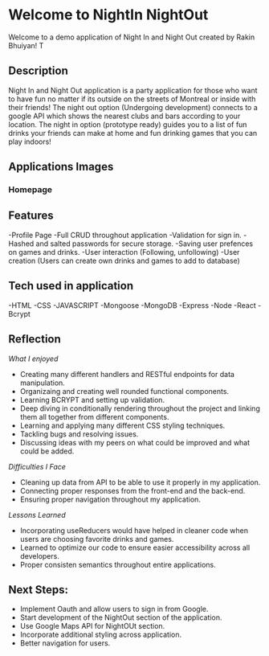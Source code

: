 # Welcome to NightIn NightOut

Welcome to a demo application of Night In and Night Out created by Rakin Bhuiyan! T

## Description

Night In and Night Out application is a party application for those who want to have fun no matter if its outside on the streets of Montreal or inside with their friends! The night out option (Undergoing development) connects to a google API which shows the nearest clubs and bars according to your location. The night in option (prototype ready) guides you to a list of fun drinks your friends can make at home and fun drinking games that you can play indoors!

## Applications Images

### Homepage

## Features

-Profile Page
-Full CRUD throughout application
-Validation for sign in.
-Hashed and salted passwords for secure storage.
-Saving user prefences on games and drinks.
-User interaction (Following, unfollowing)
-User creation (Users can create own drinks and games to add to database)

## Tech used in application

-HTML
-CSS
-JAVASCRIPT
-Mongoose
-MongoDB
-Express
-Node
-React
-Bcrypt

## Reflection

_What I enjoyed_

- Creating many different handlers and RESTful endpoints for data manipulation.
- Organizaing and creating well rounded functional components.
- Learning BCRYPT and setting up validation.
- Deep diving in conditionally rendering throughout the project and linking them all together from different components.
- Learning and applying many different CSS styling techniques.
- Tackling bugs and resolving issues.
- Discussing ideas with my peers on what could be improved and what could be added.

_Difficulties I Face_

- Cleaning up data from API to be able to use it properly in my application.
- Connecting proper responses from the front-end and the back-end.
- Ensuring proper navigation throughout my application.

_Lessons Learned_

- Incorporating useReducers would have helped in cleaner code when users are choosing favorite drinks and games.
- Learned to optimize our code to ensure easier accessibility across all developers.
- Proper consisten semantics throughout entire applications.

## Next Steps:

- Implement Oauth and allow users to sign in from Google.
- Start development of the NightOut section of the application.
- Use Google Maps API for NightOUt section.
- Incorporate additional styling across application.
- Better navigation for users.
